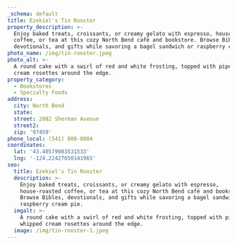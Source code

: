 ```yaml
---
_schema: default
title: Ezekiel's Tin Rooster
property_description: >-
  Enjoy baked treats, croissants, or creamy gelato with espresso, house-roasted
  coffee, or tea at this cozy North Bend café and bookstore. Browse Bibles,
  devotionals, and gifts while savoring a bagel sandwich or raspberry cream pie.
photo_name: /img/tin-rooster.jpeg
photo_alt: >-
  A round cake with a swirl of red and white frosting, topped with piped whipped
  cream rosettes around the edge.
property_category:
  - Bookstores
  - Specialty Foods
address:
  city: North Bend
  state:
  street: 2082 Sherman Avenue
  street2:
  zip: '97459'
phone_local: (541) 808-0804
coordinates:
  lat: '43.40579083531533'
  lng: '-124.22427650141965'
seo:
  title: Ezekiel's Tin Rooster
  description: >-
    Enjoy baked treats, croissants, or creamy gelato with espresso,
    house-roasted coffee, or tea at this cozy North Bend café and bookstore.
    Browse Bibles, devotionals, and gifts while savoring a bagel sandwich or
    raspberry cream pie.
  imgalt: >-
    A round cake with a swirl of red and white frosting, topped with piped
    whipped cream rosettes around the edge.
  image: /img/tin-rooster-1.jpeg
---
```


